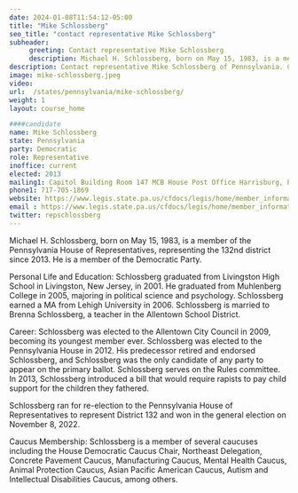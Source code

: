 ```yaml
---
date: 2024-01-08T11:54:12-05:00
title: "Mike Schlossberg"
seo_title: "contact representative Mike Schlossberg"
subheader:
     greeting: Contact representative Mike Schlossberg
     description: Michael H. Schlossberg, born on May 15, 1983, is a member of the Pennsylvania House of Representatives, representing the 132nd district since 2013. He is a member of the Democratic Party.
description: Contact representative Mike Schlossberg of Pennsylvania. Contact information for Mike Schlossberg includes email address, phone number, and mailing address.
image: mike-schlossberg.jpeg
video:
url:  /states/pennsylvania/mike-schlossberg/
weight: 1
layout: course_home

####candidate
name: Mike Schlossberg
state: Pennsylvania
party: Democratic
role: Representative
inoffice: current
elected: 2013
mailing1: Capitol Building Room 147 MCB House Post Office Harrisburg, PA 17120
phone1: 717-705-1869
website: https://www.legis.state.pa.us/cfdocs/legis/home/member_information/House_bio.cfm?id=1649/
email : https://www.legis.state.pa.us/cfdocs/legis/home/member_information/House_bio.cfm?id=1649/
twitter: repschlossberg
---
```


Michael H. Schlossberg, born on May 15, 1983, is a member of the Pennsylvania House of Representatives, representing the 132nd district since 2013. He is a member of the Democratic Party.

Personal Life and Education:
Schlossberg graduated from Livingston High School in Livingston, New Jersey, in 2001. He graduated from Muhlenberg College in 2005, majoring in political science and psychology. Schlossberg earned a MA from Lehigh University in 2006. Schlossberg is married to Brenna Schlossberg, a teacher in the Allentown School District.

Career:
Schlossberg was elected to the Allentown City Council in 2009, becoming its youngest member ever. Schlossberg was elected to the Pennsylvania House in 2012. His predecessor retired and endorsed Schlossberg, and Schlossberg was the only candidate of any party to appear on the primary ballot. Schlossberg serves on the Rules committee. In 2013, Schlossberg introduced a bill that would require rapists to pay child support for the children they fathered.

Schlossberg ran for re-election to the Pennsylvania House of Representatives to represent District 132 and won in the general election on November 8, 2022.

Caucus Membership:
Schlossberg is a member of several caucuses including the House Democratic Caucus Chair, Northeast Delegation, Concrete Pavement Caucus, Manufacturing Caucus, Mental Health Caucus, Animal Protection Caucus, Asian Pacific American Caucus, Autism and Intellectual Disabilities Caucus, among others.
